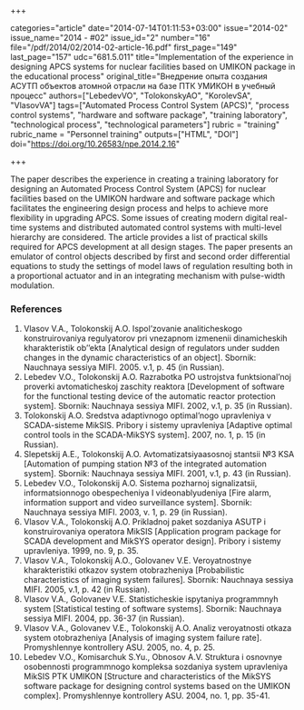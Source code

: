 +++

categories="article"
date="2014-07-14T01:11:53+03:00"
issue="2014-02"
issue_name="2014 - #02"
issue_id="2"
number="16"
file="/pdf/2014/02/2014-02-article-16.pdf"
first_page="149"
last_page="157"
udc="681.5.011"
title="Implementation of the experience in designing APCS systems for nuclear facilities based on UMIKON package in the educational process"
original_title="Внедрение опыта создания АСУТП объектов атомной отрасли на базе ПТК УМИКОН в учебный процесс"
authors=["LebedevVO", "TolokonskyAO", "KorolevSA", "VlasovVA"]
tags=["Automated Process Control System (APCS)", "process control systems", "hardware and software package", "training laboratory", "technological process", "technological parameters"]
rubric = "training"
rubric_name = "Personnel training"
outputs=["HTML", "DOI"]
doi="https://doi.org/10.26583/npe.2014.2.16"

+++

The paper describes the experience in creating a training laboratory for designing an Automated Process Control System (APCS) for nuclear facilities based on the UMIKON hardware and software package which facilitates the engineering design process and helps to achieve more flexibility in upgrading APCS. Some issues of creating modern digital real-time systems and distributed automated control systems with multi-level hierarchy are considered. The article provides a list of practical skills required for APCS development at all design stages. The paper presents an emulator of control objects described by first and second order differential equations to study the settings of model laws of regulation resulting both in a proportional actuator and in an integrating mechanism with pulse-width modulation.

### References

1. Vlasov V.A., Tolokonskij A.O. Ispol’zovanie analiticheskogo konstruirovaniya regulyatorov pri vnezapnom izmenenii dinamicheskih kharakteristik ob’’ekta [Analytical design of regulators under sudden changes in the dynamic characteristics of an object]. Sbornik: Nauchnaya sessiya MIFI. 2005. v.1, p. 45 (in Russian).
2. Lebedev V.O., Tolokonskij A.O. Razrabotka PO ustrojstva funktsional’noj proverki avtomaticheskoj zaschity reaktora [Development of software for the functional testing device of the automatic reactor protection system]. Sbornik: Nauchnaya sessiya MIFI. 2002, v.1, p. 35 (in Russian).
3. Tolokonskij A.O. Sredstva adaptivnogo optimal’nogo upravleniya v SCADA-sisteme MikSIS. Pribory i sistemy upravleniya [Adaptive optimal control tools in the SCADA-MikSYS system]. 2007, no. 1, p. 15 (in Russian).
4. Slepetskij A.E., Tolokonskij A.O. Avtomatizatsiyaasosnoj stantsii №3 KSA [Automation of pumping station №3 of the integrated automation system]. Sbornik: Nauchnaya sessiya MIFI. 2001, v.1, p. 43 (in Russian).
5. Lebedev V.O., Tolokonskij A.O. Sistema pozharnoj signalizatsii, informatsionnogo obespecheniya I videonablyudeniya [Fire alarm, information support and video surveillance system]. Sbornik: Nauchnaya sessiya MIFI. 2003, v. 1, p. 29 (in Russian).
6. Vlasov V.A., Tolokonskij A.O. Prikladnoj paket sozdaniya ASUTP i konstruirovaniya operatora MikSIS [Application program package for SCADA development and MikSYS operator design]. Pribory i sistemy upravleniya. 1999, no. 9, p. 35.
7. Vlasov V.A., Tolokonskij A.O., Golovanev V.E. Veroyatnostnye kharakteristiki otkazov system otobrazheniya [Probabilistic characteristics of imaging system failures]. Sbornik: Nauchnaya sessiya MIFI. 2005, v.1, p. 42 (in Russian).
8. Vlasov V.A., Golovanev V.E. Statisticheskie ispytaniya programmnyh system [Statistical testing of software systems]. Sbornik: Nauchnaya sessiya MIFI. 2004, pp. 36-37 (in Russian).
9. Vlasov V.A., Golovanev V.E., Tolokonskij A.O. Analiz veroyatnosti otkaza system otobrazheniya [Analysis of imaging system failure rate]. Promyshlennye kontrollery ASU. 2005, no. 4, p. 25.
10. Lebedev V.O., Komisarchuk S.Yu., Obnosov A.V. Struktura i osnovnye osobennosti programmnogo kompleksa sozdaniya system upravleniya MikSIS PTK UMIKON [Structure and characteristics of the MikSYS software package for designing control systems based on the UMIKON complex]. Promyshlennye kontrollery ASU. 2004, no. 1, pp. 35-41.